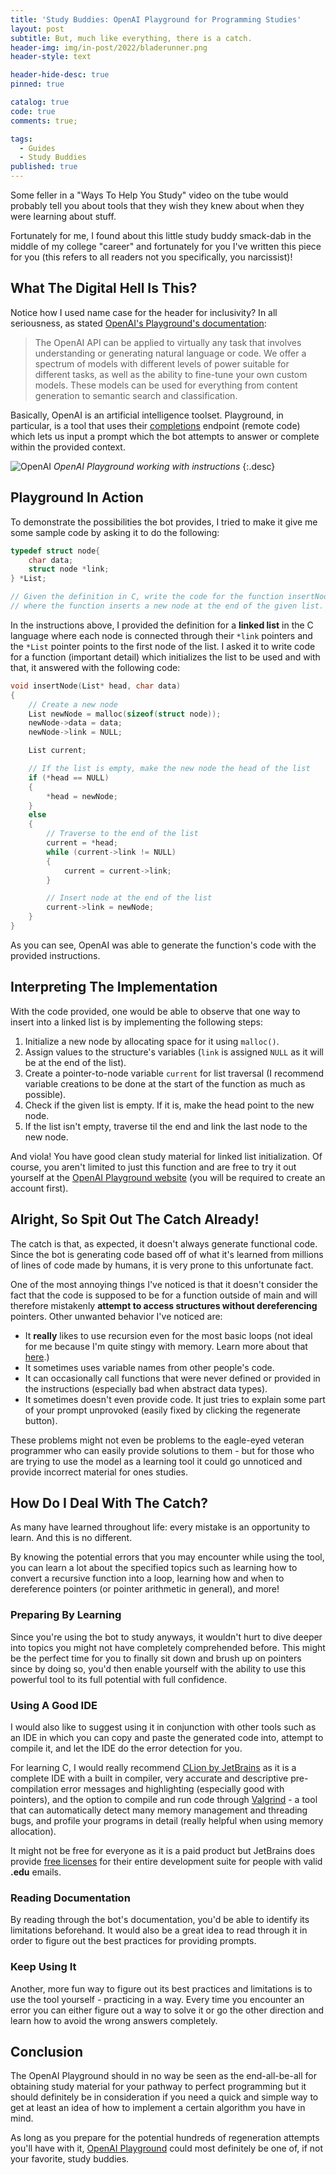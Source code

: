 ```yaml
---
title: 'Study Buddies: OpenAI Playground for Programming Studies'
layout: post
subtitle: But, much like everything, there is a catch.
header-img: img/in-post/2022/bladerunner.png
header-style: text

header-hide-desc: true
pinned: true

catalog: true
code: true
comments: true;

tags:
  - Guides
  - Study Buddies
published: true
---
```


Some feller in a "Ways To Help You Study" video on the tube would probably tell you about tools that they wish they knew
about when they were learning about stuff.

Fortunately for me, I found about this little study buddy smack-dab in the middle of my college "career" and fortunately
for you I've written this piece for you (this refers to all readers not you specifically, you narcissist)!

## What The Digital Hell Is This?

Notice how I used name case for the header for inclusivity? In all seriousness, as stated [OpenAI's Playground's documentation](https://beta.openai.com/docs/introduction):
> The OpenAI API can be applied to virtually any task that involves understanding or generating natural language or code.
> We offer a spectrum of models with different levels of power suitable for different tasks, as well as the ability to 
> fine-tune your own custom models. These models can be used for everything from content generation to semantic search and classification.

Basically, OpenAI is an artificial intelligence toolset. Playground, in particular, is a tool that uses their 
[completions](https://beta.openai.com/docs/api-reference/completions) endpoint (remote code) which lets us input a prompt
which the bot attempts to answer or complete within the provided context.

![OpenAI](/img/in-post/2022/ai.webp)
*OpenAI Playground working with instructions*
{:.desc}

## Playground In Action

To demonstrate the possibilities the bot provides, I tried to make it give me some sample code by asking it to do the 
following:

```c
typedef struct node{
    char data;
    struct node *link;
} *List;

// Given the definition in C, write the code for the function insertNode() 
// where the function inserts a new node at the end of the given list.
```

In the instructions above, I provided the definition for a **linked list** in the C language where each node is connected 
through their `*link` pointers and the `*List` pointer points to the first node of the list. I asked it to write code for 
a function (important detail) which initializes the list to be used and with that, it answered with the following code:

```c
void insertNode(List* head, char data)
{
    // Create a new node
    List newNode = malloc(sizeof(struct node));
    newNode->data = data;
    newNode->link = NULL;

    List current;

    // If the list is empty, make the new node the head of the list
    if (*head == NULL)
    {
        *head = newNode;
    }
    else
    {
        // Traverse to the end of the list
        current = *head;
        while (current->link != NULL)
        {
            current = current->link;
        }

        // Insert node at the end of the list
        current->link = newNode;
    }
}
```

As you can see, OpenAI was able to generate the function's code with the provided instructions.

## Interpreting The Implementation

With the code provided, one would be able to observe that one way to insert into a linked list is by implementing the following
steps:

1. Initialize a new node by allocating space for it using `malloc()`.
2. Assign values to the structure's variables (`link` is assigned `NULL` as it will be at the end of the list).
3. Create a pointer-to-node variable `current` for list traversal (I recommend variable creations to be done at the start of the function as much as possible).
4. Check if the given list is empty. If it is, make the head point to the new node.
5. If the list isn't empty, traverse til the end and link the last node to the new node.

And viola! You have good clean study material for linked list initialization. Of course, you aren't limited to just this
function and are free to try it out yourself at the [OpenAI Playground website](https://beta.openai.com/)
 (you will be required to create an account first).

## Alright, So Spit Out The Catch Already!

The catch is that, as expected, it doesn't always generate functional code. Since the bot is generating code based off of
what it's learned from millions of lines of code made by humans, it is very prone to this unfortunate fact.

One of the most annoying things I've noticed is that it doesn't consider the fact that the code is supposed to be for a 
function outside of main and will therefore mistakenly **attempt to access structures without dereferencing** pointers. 
Other unwanted behavior I've noticed are:
- It **really** likes to use recursion even for the most basic loops (not ideal for me because I'm quite stingy with 
memory. Learn more about that <a href="https://www.youtube.com/watch?v=mMEmNX6aW_k" target="_blank">here</a>.)
- It sometimes uses variable names from other people's code.
- It can occasionally call functions that were never defined or provided in the instructions (especially bad when abstract
data types).
- It sometimes doesn't even provide code. It just tries to explain some part of your prompt unprovoked (easily fixed by
clicking the regenerate button).

These problems might not even be problems to the eagle-eyed veteran programmer who can easily provide solutions to them -
but for those who are trying to use the model as a learning tool it could go unnoticed and provide incorrect material for
ones studies.

## How Do I Deal With The Catch?

As many have learned throughout life: every mistake is an opportunity to learn. And this is no different. 

By knowing the potential errors that you may encounter while using the tool, you can learn a lot about the specified
topics such as learning how to convert a recursive function into a loop, learning how and when to dereference pointers
(or pointer arithmetic in general), and more! 

### Preparing By Learning

Since you're using the bot to study anyways, it wouldn't hurt to dive deeper into topics you might not have completely 
comprehended before. This might be the perfect time for you to finally sit down and brush up on pointers since by doing
so, you'd then enable yourself with the ability to use this powerful tool to its full potential with full confidence.

### Using A Good IDE

I would also like to suggest using it in conjunction with other tools such as an IDE in which you can copy and paste the
generated code into, attempt to compile it, and let the IDE do the error detection for you. 

For learning C, I would really recommend [CLion by JetBrains](https://www.jetbrains.com/clion/) as it is a complete IDE 
with a built in compiler, very accurate and descriptive pre-compilation error messages and highlighting (especially good 
with pointers), and the option to compile and run code through [Valgrind](https://valgrind.org/) - a tool that can 
automatically detect many memory management and threading bugs, and profile your programs in detail (really helpful when
using memory allocation). 

It might not be free for everyone as it is a paid product but JetBrains does provide [free
licenses](https://www.jetbrains.com/community/education/#students) for their entire development suite for people with 
valid **.edu** emails.

### Reading Documentation

By reading through the bot's documentation, you'd be able to identify its limitations beforehand. It would also be a great
idea to read through it in order to figure out the best practices for providing prompts.

### Keep Using It

Another, more fun way to figure out its best practices and limitations is to use the tool yourself - practicing in a way.
Every time you encounter an error you can either figure out a way to solve it or go the other direction and learn how to
avoid the wrong answers completely.

## Conclusion

The OpenAI Playground should in no way be seen as the end-all-be-all for obtaining study material for your pathway to 
perfect programming but it should definitely be in consideration if you need a quick and simple way to get at least an
idea of how to implement a certain algorithm you have in mind. 

As long as you prepare for the potential hundreds of regeneration attempts you'll have with it, 
[OpenAI Playground](https://beta.openai.com/playground) could most definitely be one of, if not your favorite, study buddies.